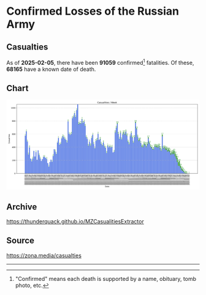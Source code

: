 
# Confirmed Losses of the Russian Army

## Casualties

As of **2025-02-05**, there have been **91059** confirmed[^1] fatalities.
Of these, **68165** have a known date of death.

## Chart

![7-Day Intervals Bar Chart](./docs/7days.svg)

## Archive

https://thunderquack.github.io/MZCasualitiesExtractor

## Source

https://zona.media/casualties

---

[^1]: "Confirmed" means each death is supported by a name, obituary, tomb photo, etc.
